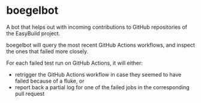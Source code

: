 # boegelbot
A bot that helps out with incoming contributions to GitHub repositories of the EasyBuild project.

boegelbot will query the most recent GitHub Actions workflows, and inspect the ones that failed more closely.

For each failed test run on GitHub Actions, it will either:

* retrigger the GitHub Actions workflow in case they seemed to have failed because of a fluke, or
* report back a partial log for one of the failed jobs in the corresponding pull request
